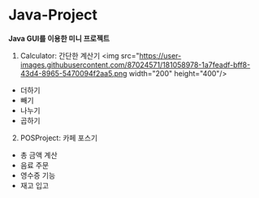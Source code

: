 # Java-Project
<b>Java GUI를 이용한 미니 프로젝트</b>
1. Calculator: 간단한 계산기
<img src="https://user-images.githubusercontent.com/87024571/181058978-1a7feadf-bff8-43d4-8965-5470094f2aa5.png  width="200" height="400"/>
  - 더하기
  - 빼기
  - 나누기
  - 곱하기 
  
2. POSProject: 카페 포스기
 - 총 금액 계산
 - 음료 주문
 - 영수증 기능
 - 재고 입고
